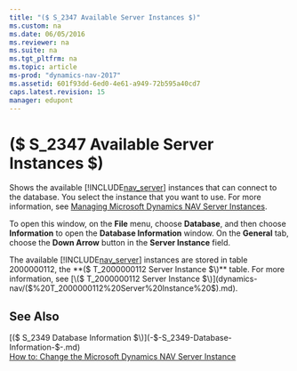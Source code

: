 ```yaml
---
title: "($ S_2347 Available Server Instances $)"
ms.custom: na
ms.date: 06/05/2016
ms.reviewer: na
ms.suite: na
ms.tgt_pltfrm: na
ms.topic: article
ms-prod: "dynamics-nav-2017"
ms.assetid: 601f93dd-6ed0-4e61-a949-72b595a40cd7
caps.latest.revision: 15
manager: edupont
---
```

# ($ S_2347 Available Server Instances $)
Shows the available [!INCLUDE[nav_server](../includes/nav_server_md.md)] instances that can connect to the database. You select the instance that you want to use. For more information, see [Managing Microsoft Dynamics NAV Server Instances](dynamics-nav/Managing-Microsoft-Dynamics-NAV-Server-Instances.md).  

 To open this window, on the **File** menu, choose **Database**, and then choose **Information** to open the **Database Information** window. On the **General** tab, choose the **Down Arrow** button in the **Server Instance** field.  

 The available [!INCLUDE[nav_server](../includes/nav_server_md.md)] instances are stored in table 2000000112, the **\($ T\_2000000112 Server Instance $\)** table. For more information, see [\($ T\_2000000112 Server Instance $\)](dynamics-nav/($%20T_2000000112%20Server%20Instance%20$\).md).  

## See Also  
 [\($ S\_2349 Database Information $\)](-$-S_2349-Database-Information-$-.md)   
 [How to: Change the Microsoft Dynamics NAV Server Instance](dynamics-nav/How%20to:%20Change%20the%20Microsoft%20Dynamics%20NAV%20Server%20Instance.md)
